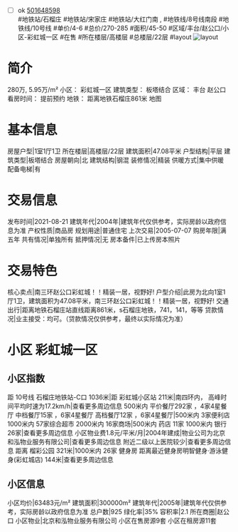 - [ ] ok [501648598](https://bj.5i5j.com/ershoufang/501648598.html)  
 #地铁站/石榴庄 #地铁站/宋家庄 #地铁站/大红门南 ,  #地铁线/8号线南段 #地铁线/10号线
#单价/4-6 #总价/270-285 #面积/45-50   #区域/丰台/赵公口/小区-彩虹城一区 #在售 #所在楼层/高楼层 #总楼层/22层 #layout 
![layout](http://image2a.5i5j.com/bdir/layout/9e13c769c2b24693adacf2808defcd63.jpg_P5.jpg) 
# 简介 
 280万,  5.95万/m² 
小区： 彩虹城一区
建筑类型： 板塔结合
区域： 丰台 赵公口
看房时间： 提前预约
地铁： 距离地铁石榴庄861米 地图
# 基本信息 
 房屋户型|1室1厅1卫
所在楼层|高楼层/22层
建筑面积|47.08平米
户型结构|平层
建筑类型|板塔结合
房屋朝向|北
建筑结构|钢混
装修情况|精装
供暖方式|集中供暖
配备电梯|有
# 交易信息 
 发布时间|2021-08-21
建筑年代|2004年|建筑年代仅供参考，实际房龄以政府信息为准
产权性质|商品房
规划用途|普通住宅
上次交易|2005-07-07
购房年限|满五年
共有情况|单独所有
抵押情况|无
房本备件|已上传房本照片
# 交易特色 
 核心卖点|南三环赵公口彩虹城！！精装一居，视野好!
户型介绍|此房为北向1室1厅1卫，建筑面积为47.08平米，南三环赵公口彩虹城！！精装一居，视野好!
交通出行|距离地铁石榴庄站直线距离861米，s石榴庄地铁，741，141，等等
贷款情况|业主接受：均可。（贷款情况仅供参考，最终以实际情况为准）
# 小区 彩虹城一区
## 小区指数 
 距 10号线 石榴庄地铁站-C口 1036米|距 彩虹城小区站 211米|南四环内， 高峰时间平均时速为17.2km/h|查看更多周边信息
500米内 平价餐厅292家 ，4家4星餐厅
中档餐厅15家 ，6家4星餐厅
高档餐厅12家 ，6家4星餐厅|500米内 3家便利店
1000米内 57家综合超市
2000米内 16家商场|500米内 药店 11家
1000米内 银行 26家|查看更多周边信息
小区物业费1.8元/平米/月|2004年建成|物业公司为北京和泓物业服务有限公司|查看更多周边信息
附近二级以上医院较少|查看更多周边信息
距离 榴彩公园 321米|1000米内 26家 健身房
距离最近健身房明智健身·游泳健身(彩虹城店) 144米|查看更多周边信息
## 小区信息 
 小区均价|63483元/m²
建筑面积|300000m²
建筑年代|2005年|建筑年代仅供参考，实际房龄以政府信息为准
总户数|925
绿化率|35%
容积率|2.1
所在商圈|赵公口
小区物业|北京和泓物业服务有限公司
小区在售房源9套
小区在租房源11套
